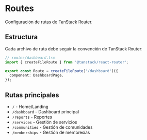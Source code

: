 # Routes

Configuración de rutas de TanStack Router.

## Estructura

Cada archivo de ruta debe seguir la convención de TanStack Router:

```typescript
// routes/dashboard.tsx
import { createFileRoute } from '@tanstack/react-router';

export const Route = createFileRoute('/dashboard')({
  component: DashboardPage,
});
```

## Rutas principales

- `/` - Home/Landing
- `/dashboard` - Dashboard principal
- `/reports` - Reportes
- `/services` - Gestión de servicios
- `/communities` - Gestión de comunidades
- `/memberships` - Gestión de membresías

